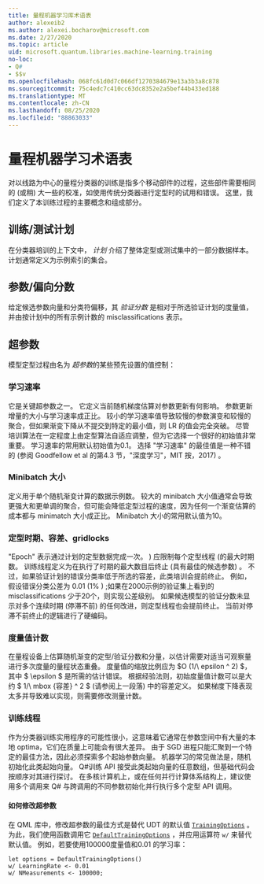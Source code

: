 ```yaml
---
title: 量程机器学习库术语表
author: alexeib2
ms.author: alexei.bocharov@microsoft.com
ms.date: 2/27/2020
ms.topic: article
uid: microsoft.quantum.libraries.machine-learning.training
no-loc:
- Q#
- $$v
ms.openlocfilehash: 068fc61d0d7c066df1270384679e13a3b3a8c878
ms.sourcegitcommit: 75c4edc7c410cc63dc8352e2a5bef44b433ed188
ms.translationtype: MT
ms.contentlocale: zh-CN
ms.lasthandoff: 08/25/2020
ms.locfileid: "88863033"
---
```

# <a name="quantum-machine-learning-glossary"></a>量程机器学习术语表

对以线路为中心的量程分类器的训练是指多个移动部件的过程，这些部件需要相同的 (或稍) 大一些的校准，如使用传统分类器进行定型时的试用和错误。 这里，我们定义了本训练过程的主要概念和组成部分。

## <a name="trainingtesting-schedules"></a>训练/测试计划

在分类器培训的上下文中， *计划* 介绍了整体定型或测试集中的一部分数据样本。 计划通常定义为示例索引的集合。

## <a name="parameterbias-scores"></a>参数/偏向分数

给定候选参数向量和分类符偏移，其 *验证分数* 是相对于所选验证计划的度量值，并由按计划中的所有示例计数的 misclassifications 表示。

## <a name="hyperparameters"></a>超参数

模型定型过程由名为 *超参数*的某些预先设置的值控制：

### <a name="learning-rate"></a>学习速率

它是关键超参数之一。 它定义当前随机梯度估算对参数更新有何影响。 参数更新增量的大小与学习速率成正比。 较小的学习速率值导致较慢的参数演变和较慢的聚合，但如果渐变下降从不提交到特定的最小值，则 LR 的值会完全突破。 尽管培训算法在一定程度上由定型算法自适应调整，但为它选择一个很好的初始值非常重要。 学习速率的常用默认初始值为0.1。 选择 "学习速率" 的最佳值是一种不错的 (参阅 Goodfellow et al 的第4.3 节，"深度学习"，MIT 按，2017) 。

### <a name="minibatch-size"></a>Minibatch 大小

定义用于单个随机渐变计算的数据示例数。 较大的 minibatch 大小值通常会导致更强大和更单调的聚合，但可能会降低定型过程的速度，因为任何一个渐变估算的成本都与 minimatch 大小成正比。 Minibatch 大小的常用默认值为10。

### <a name="training-epochs-tolerance-gridlocks"></a>定型时期、容差、gridlocks

"Epoch" 表示通过计划的定型数据完成一次。
) 应限制每个定型线程 (的最大时期数。 训练线程定义为在执行了时期的最大数目后终止 (具有最佳的候选参数) 。 不过，如果验证计划的错误分类率低于所选的容差，此类培训会提前终止。 例如，假设错误分类公差为 0.01 (1% ) ;如果在2000示例的验证集上看到的 misclassifications 少于20个，则实现公差级别。 如果候选模型的验证分数未显示对多个连续时期 (停滞不前) 的任何改进，则定型线程也会提前终止。 当前对停滞不前终止的逻辑进行了硬编码。

### <a name="measurements-count"></a>度量值计数

在量程设备上估算随机渐变的定型/验证分数和分量，以估计需要对适当可观察量进行多次度量的量程状态重叠。 度量值的缩放比例应为 $O (1/\ epsilon ^ 2) $，其中 $ \epsilon $ 是所需的估计错误。
根据经验法则，初始度量值计数可以是大约 $ 1/\ mbox {容差} ^ 2 $ (请参阅上一段落) 中的容差定义。 如果梯度下降表现太多并导致难以实现，则需要修改测量计数。

### <a name="training-threads"></a>训练线程

作为分类器训练实用程序的可能性很小，这意味着它通常在参数空间中有大量的本地 optima，它们在质量上可能会有很大差异。 由于 SGD 进程只能汇聚到一个特定的最佳方法，因此必须探索多个起始参数向量。 机器学习的常见做法是，随机初始化此类起始向量。 Q#训练 API 接受此类起始向量的任意数组，但基础代码会按顺序对其进行探讨。 在多核计算机上，或在任何并行计算体系结构上，建议使用多个调用来 Q# 与跨调用的不同参数初始化并行执行多个定型 API 调用。

#### <a name="how-to-modify-the-hyperparameters"></a>如何修改超参数

在 QML 库中，修改超参数的最佳方式是替代 UDT 的默认值 [`TrainingOptions`](xref:microsoft.quantum.machinelearning.trainingoptions) 。 为此，我们使用函数调用它 [`DefaultTrainingOptions`](xref:microsoft.quantum.machinelearning.defaulttrainingoptions) ，并应用运算符 `w/` 来替代默认值。 例如，若要使用100000度量值和0.01 的学习率：
 ```qsharp
let options = DefaultTrainingOptions()
w/ LearningRate <- 0.01
w/ NMeasurements <- 100000;
 ```
